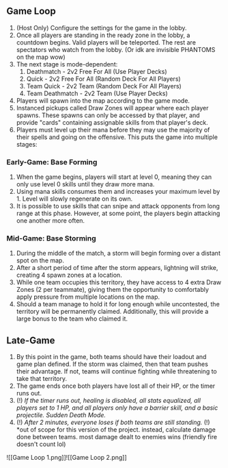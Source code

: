 ## Game Loop
1. (Host Only) Configure the settings for the game in the lobby.
2. Once all players are standing in the ready zone in the lobby, a countdown begins. Valid players will be teleported. The rest are spectators who watch from the lobby. (Or idk are invisible PHANTOMS on the map wow)
3. The next stage is mode-dependent:
	1. Deathmatch - 2v2 Free For All (Use Player Decks)
	2. Quick - 2v2 Free For All (Random Deck For All Players)
	3. Team Quick - 2v2 Team (Random Deck For All Players)
	4. Team Deathmatch - 2v2 Team (Use Player Decks)
4. Players will spawn into the map according to the game mode.
5. Instanced pickups called Draw Zones will appear where each player spawns. These spawns can only be accessed by that player, and provide "cards" containing assignable skills from that player's deck.
6. Players must level up their mana before they may use the majority of their spells and going on the offensive. This puts the game into multiple stages:
### Early-Game: Base Forming
1. When the game begins, players will start at level 0, meaning they can only use level 0 skills until they draw more mana.
2. Using mana skills consumes them and increases your maximum level by 1. Level will slowly regenerate on its own.
3. It is possible to use skills that can snipe and attack opponents from long range at this phase. However, at some point, the players begin attacking one another more often.
### Mid-Game: Base Storming
1. During the middle of the match, a storm will begin forming over a distant spot on the map. 
2. After a short period of time after the storm appears, lightning will strike, creating 4 spawn zones at a location.
3. While one team occupies this territory, they have access to 4 extra Draw Zones (2 per teammate), giving them the opportunity to comfortably apply pressure from multiple locations on the map.
4. Should a team manage to hold it for long enough while uncontested, the territory will be permanently claimed. Additionally, this will provide a large bonus to the team who claimed it.
## Late-Game
1. By this point in the game, both teams should have their loadout and game plan defined. If the storm was claimed, then that team pushes their advantage. If not, teams will continue fighting while threatening to take that territory.
2. The game ends once both players have lost all of their HP, or the timer runs out.
3. (!) *If the timer runs out, healing is disabled, all stats equalized, all players set to 1 HP, and all players only have a barrier skill, and a basic projectile. Sudden Death Mode.*
4. (!) *After 2 minutes, everyone loses if both teams are still standing.*
(!) *out of scope for this version of the project. instead, calculate damage done between teams. most damage dealt to enemies wins (friendly fire doesn't count lol)

![[Game Loop 1.png]]![[Game Loop 2.png]]